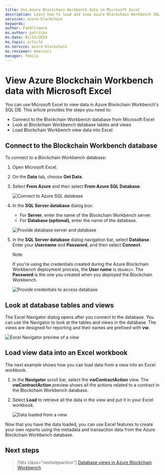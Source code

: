 ```yaml
---
title: Use Azure Blockchain Workbench data in Microsoft Excel
description: Learn how to load and view Azure Blockchain Workbench SQL DB data in Microsoft Excel.
services: azure-blockchain
keywords:
author: PatAltimore
ms.author: patricka
ms.date: 01/14/2019
ms.topic: article
ms.service: azure-blockchain
ms.reviewer: mmercuri
manager: femila
---
```


# View Azure Blockchain Workbench data with Microsoft Excel

You can use Microsoft Excel to view data in Azure Blockchain Workbench's SQL DB. This article provides the steps you need to:

* Connect to the Blockchain Workbench database from Microsoft Excel
* Look at Blockchain Workbench database tables and views
* Load Blockchain Workbench view data into Excel

## Connect to the Blockchain Workbench database

To connect to a Blockchain Workbench database:

1. Open Microsoft Excel.
2. On the **Data** tab, choose **Get Data**.
3. Select **From Azure** and then select **From Azure SQL Database**.

   ![Connect to Azure SQL database](./media/data-excel/connect-sql-db.png)

4. In the **SQL Server database** dialog box:

    * For **Server**, enter the name of the Blockchain Workbench server.
    * For **Database (optional)**, enter the name of the database.

   ![Provide database server and database](./media/data-excel/provide-server-db.png)

5. In the **SQL Server database** dialog navigation bar, select     **Database**. Enter your **Username** and **Password**, and then    select **Connect**.

    > [!NOTE]
    > If you're using the credentials created during the Azure Blockchain Workbench deployment process, the **User name** is `dbadmin`. The **Password** is the one you created when you deployed the Blockchain Workbench.
    
   ![Provide credentials to access database](./media/data-excel/provide-credentials.png)

## Look at database tables and views

The Excel Navigator dialog opens after you connect to the database. You can use the Navigator to look at the tables and views in the database. The views are designed for reporting and their names are prefixed with **vw**.

   ![Excel Navigator preview of a view](./media/data-excel/excel-navigator.png)

## Load view data into an Excel workbook

The next example shows how you can load data from a view into an Excel workbook.

1. In the **Navigator** scroll bar, select the **vwContractAction** view. The **vwContractAction** preview shows all the actions related to a contract in the Blockchain Workbench database.
2. Select **Load** to retrieve all the data in the view and put it in your Excel workbook.

   ![Data loaded from a view](./media/data-excel/view-data.png)

Now that you have the data loaded, you can use Excel features to create your own reports using the metadata and transaction data from the Azure Blockchain Workbench database.

## Next steps

> [!div class="nextstepaction"]
> [Database views in Azure Blockchain Workbench](database-views.md)